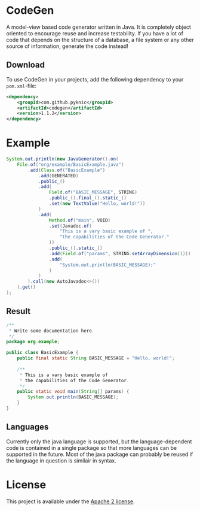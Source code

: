 # CodeGen
A model-view based code generator written in Java. It is completely object oriented to encourage reuse and increase testability. If you have a lot of code that depends on the structure of a database, a file system or any other source of information, generate the code instead!

## Download
To use CodeGen in your projects, add the following dependency to your `pom.xml`-file:
```xml
<dependency>
    <groupId>com.github.pyknic</groupId>
    <artifactId>codegen</artifactId>
    <version>1.1.2</version>
</dependency>
```

# Example
```java
System.out.println(new JavaGenerator().on(
    File.of("org/example/BasicExample.java")
        .add(Class.of("BasicExample")
            .add(GENERATED)
            .public_()
            .add(
                Field.of("BASIC_MESSAGE", STRING)
                .public_().final_().static_()
                .set(new TextValue("Hello, world!"))
            )
            .add(
                Method.of("main", VOID)
                .set(Javadoc.of(
                    "This is a vary basic example of ",
                    "the capabilities of the Code Generator."
                ))
                .public_().static_()
                .add(Field.of("params", STRING.setArrayDimension(1)))
                .add(
                    "System.out.println(BASIC_MESSAGE);"
                )
            )
        ).call(new AutoJavadoc<>())
    ).get()
);
```
	
## Result
```java
/**
 * Write some documentation here.
 */
package org.example;

public class BasicExample {
    public final static String BASIC_MESSAGE = "Hello, world!";
    
    /**
     * This is a vary basic example of 
     * the capabilities of the Code Generator.
     */
    public static void main(String[] params) {
        System.out.println(BASIC_MESSAGE);
    }
}
```

## Languages
Currently only the java language is supported, but the language-dependent code is contained in a single package so that more languages can be supported in the future. Most of the java package can probably be reused if the language in question is similair in syntax.

# License
This project is available under the [Apache 2 license](http://www.apache.org/licenses/LICENSE-2.0). 
